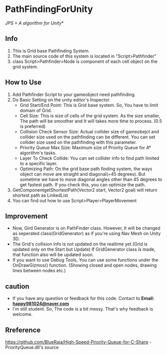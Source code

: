 # PathFindingForUnity
**JPS + A* algorithm for Unity**

## Info
1. This is Grid base Pathfinding System.
2. The main source code of this system is located in "Script>Pathfinder"
3. class Script>Pathfinder>Node is component of each cell object on the grid system.

## How to Use
1. Add Pathfinder Script to your gameobject need pathfinding.
2. Do Basic Setting on the unity editor's Inspector.
    * Grid Start/End Point: This is Grid base system. So, You have to limit domain of Grid.
    * Cell Size: This is size of cells of the grid system. As the size smaller, The path will be smoother and It will takes more time to process. (0.5 is preferred)
    * Collision Check Sensor Size: Actual collider size of gameobejct and collider size used on the pathfinding can be different. You can set collider size used on the pathfinding with this parameter.
    * Priority Queue Max Size: Maximum size of Priority Queue for A* algorithm's tasks.
    * Layer To Check Collide: You can set collider info to find path limited to a specific layer.
    * Optimizing Path: On the grid base path finding system, the ways object can move are straight and diagonal(=45 degrees). But sometime we have to move diagonal angles other than 45 degrees to get fastest path. If you check this, you can optimize the path.
3. GetComponent<PathFinder>getShortestPath(Vector2 start, Vector2 goal) will return shortest path as LinkedList<Vector2>
4. You can find out how to use Script>Player>PlayerMovement

## Improvement
* Now, Gird Generator is on PathFinder class. However, It will be changed as seperated class(GridGenerator) as if you're using Nav Mesh on Unity 3D.
* The Grid's collision info is not updated on the realtime yet.(Grid is updated only on the Start but Update) If GridGenerator class is made, that function also will be updated soon.
* If you want to use Debug Tools, You can use some functions under the OnDrawGizmos() function. (Showing closed and open nodes, drawing lines between nodes etc.)

## caution
* If you have any question or feedback for this code. Contact to **Email: happy981024@naver.com**
* I'm still student. So, The code is a bit messy. That's why feedback is welcome.

## Rreference
https://github.com/BlueRaja/High-Speed-Priority-Queue-for-C-Sharp - PriorityQueue.dll's source

